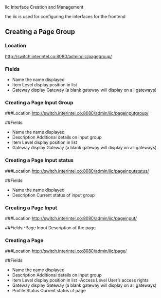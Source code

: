


iic
Interface Creation and Management

the iic is used for configuring the interfaces for the frontend


## Creating a Page Group

### Location 
http://switch.interintel.co:8080/admin/iic/pagegroup/

### Fields
- Name the name displayed
- Item Level  display position in list
- Gateway    display Gateway (a blank gateway will display on all gateways)


### Creating a Page Input Group

###Location
http://switch.interintel.co:8080/admin/iic/pageinputgroup/

##Fields
- Name the name displayed
- Description Additional details on input group
- Item Level  display position in list
- Gateway    display Gateway (a blank gateway will display on all gateways)


### Creating a Page Input status

###Location
http://switch.interintel.co:8080/admin/iic/pageinputstatus/

##Fields
- Name the name displayed
- Description Current status of input group

### Creating a Page Input

###Location
http://switch.interintel.co:8080/admin/iic/pageinput/

##Fields
-Page Input Description of the page


### Creating a Page

###Location
http://switch.interintel.co:8080/admin/iic/page/

##Fields
- Name the name displayed
- Description Additional details on input group
- Item Level display position in list
-Access Level User’s access rights
- Gateway  display Gateway (a blank gateway will display on all gateways)
- Profile Status Current status of page